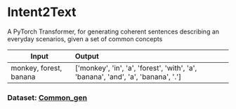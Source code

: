 # Intent2Text
A PyTorch Transformer, for generating coherent sentences describing an everyday scenarios, given a set of common concepts


| Input  |  Output  |
|--------|:---------|
| monkey, forest, banana      |    ['monkey', 'in', 'a', 'forest', 'with', 'a', 'banana', 'and', 'a', 'banana', '.']     |


### Dataset: [Common_gen](https://gem-benchmark.com/data_cards/common_gen)


